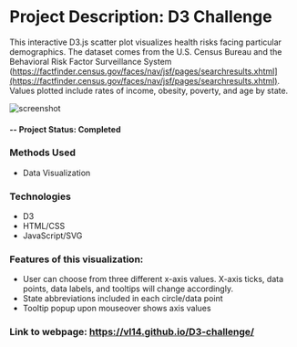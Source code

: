 # Project Description: D3 Challenge
This interactive D3.js scatter plot visualizes health risks facing particular demographics. The dataset comes from the U.S. Census Bureau and the Behavioral Risk Factor Surveillance System (https://factfinder.census.gov/faces/nav/jsf/pages/searchresults.xhtml](https://factfinder.census.gov/faces/nav/jsf/pages/searchresults.xhtml). Values plotted include rates of income, obesity, poverty, and age by state. 

![screenshot](https://github.com/VL14/D3-challenge/images/D3_Chart.jpg)

#### -- Project Status: Completed

### Methods Used
* Data Visualization

### Technologies
* D3
* HTML/CSS
* JavaScript/SVG

### Features of this visualization:
* User can choose from three different x-axis values. X-axis ticks, data points, data labels, and tooltips will change accordingly.
* State abbreviations included in each circle/data point
* Tooltip popup upon mouseover shows axis values
  
### Link to webpage: https://vl14.github.io/D3-challenge/
